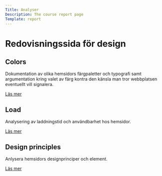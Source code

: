 ```yaml
---
Title: Analyser
Description: The course report page
Template: report
---
```


Redovisningssida för design
==================
<div class="kmom-box">
<h2>Colors</h2>
<p>Dokumentation av olika hemsidors färgpaletter och typografi samt argumentation kring valet av färg kontra
   den känsla man tror webbplatsen eventuellt vill signalera.</p>
<a href="analysis/01_colors">Läs mer</a>
</div>

<div class="kmom-box">
<h2>Load</h2>
<p>Analysering av laddningstid och användbarhet hos hemsidor.</p>
<a href="analysis/02_load">Läs mer</a>
</div>

<div class="kmom-box">
<h2>Design principles</h2>
<p>Anlysera hemsidors designprinciper och element.</p>
<a href="analysis/03_design_principles">Läs mer</a>

</div>